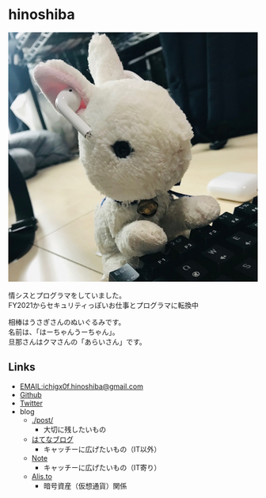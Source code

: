 hinoshiba
===

![img/avatar.jpg](img/avatar.jpg)

情シスとプログラマをしていました。  
FY2021からセキュリティっぽいお仕事とプログラマに転換中  

相棒はうさぎさんのぬいぐるみです。  
名前は、「はーちゃんうーちゃん」。  
旦那さんはクマさんの「あらいさん」です。  

## Links

* [EMAIL:ichigx0f.hinoshiba@gmail.com](ichigx0f.hinoshiba@gmail.com)
* [Github](https://github.com/hinoshiba)
* [Twitter](https://twitter.com/hinoshiba)
* blog
	* [./post/](./post/README.md)
		* 大切に残したいもの
	* [はてなブログ](https://hinoshiba.hatenablog.com/)
		* キャッチーに広げたいもの（IT以外）
	* [Note](https://note.com/hinoshiba)
		* キャッチーに広げたいもの（IT寄り）
	* [Alis.to](https://alis.to/users/hinoshiba)
		* 暗号資産（仮想通貨）関係
